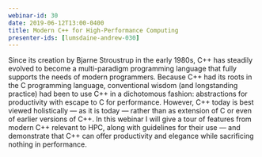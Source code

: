 ```yaml
---
webinar-id: 30
date: 2019-06-12T13:00-0400
title: Modern C++ for High-Performance Computing
presenter-ids: [lumsdaine-andrew-030]
---
```

Since its creation by Bjarne Stroustrup in the early 1980s, C++ has
steadily evolved to become a multi-paradigm programming language that
fully supports the needs of modern programmers. Because C++ had its
roots in the C programming language, conventional wisdom (and
longstanding practice) had been to use C++ in a dichotomous fashion:
abstractions for productivity with escape to C for
performance. However, C++ today is best viewed holistically — as it is
today — rather than as extension of C or even of earlier versions of
C++. In this webinar I will give a tour of features from modern C++
relevant to HPC, along with guidelines for their use — and demonstrate
that C++ can offer productivity and elegance while sacrificing nothing
in performance.
